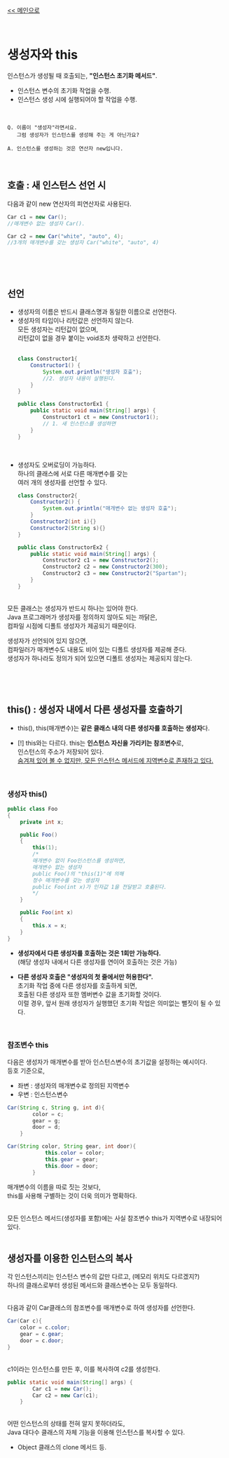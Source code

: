 [<< 메인으로](https://github.com/AtomicLiquors/Java_Wiki_Chb)

&nbsp;  


# 생성자와 this 
인스턴스가 생성될 때 호출되는, **"인스턴스 초기화 메서드"**.
- 인스턴스 변수의 초기화 작업을 수행.
- 인스턴스 생성 시에 실행되어야 할 작업을 수행.
  

&nbsp;  


```
Q. 이름이 "생성자"라면서요.   
   그럼 생성자가 인스턴스를 생성해 주는 게 아닌가요?
   
A. 인스턴스를 생성하는 것은 연산자 new입니다. 
```

&nbsp;  
## 호출 : 새 인스턴스 선언 시
다음과 같이 new 연산자의 피연산자로 사용된다.
```java
Car c1 = new Car(); 
//매개변수 없는 생성자 Car().

Car c2 = new Car("white", "auto", 4); 
//3개의 매개변수를 갖는 생성자 Car("white", "auto", 4)
```
&nbsp;  

&nbsp;  
## 선언
- 생성자의 이름은 반드시 클래스명과 동일한 이름으로 선언한다.    
- 생성자의 타입이나 리턴값은 선언하지 않는다.  
모든 생성자는 리턴값이 없으며,  
리턴값이 없을 경우 붙이는 void조차 생략하고 선언한다.  
&nbsp;  
	```java
	class Constructor1{
		Constructor1() {
			System.out.println("생성자 호출");
			//2. 생성자 내용이 실행된다.
		}
	}

	public class ConstructorEx1 {
		public static void main(String[] args) {
			Constructor1 ct = new Constructor1();
			// 1. 새 인스턴스를 생성하면 
		}
	}

	```
&nbsp;  
- 생성자도 오버로딩이 가능하다.   
 하나의 클래스에 서로 다른 매개변수를 갖는  
 여러 개의 생성자를 선언할 수 있다.  

	```java
	class Constructor2{
		Constructor2() {
			System.out.println("매개변수 없는 생성자 호출");
		}
		Constructor2(int i){}
		Constructor2(String s){}
	}

	public class ConstructorEx2 {
		public static void main(String[] args) {
			Constructor2 c1 = new Constructor2();
			Constructor2 c2 = new Constructor2(300);
			Constructor2 c3 = new Constructor2("Spartan");
		}
	}
	```


&nbsp;  
모든 클래스는 생성자가 반드시 하나는 있어야 한다.  
Java 프로그래머가 생성자를 정의하지 않아도 되는 까닭은,   
컴파일 시점에 디폴트 생성자가 제공되기 때문이다.  

생성자가 선언되어 있지 않으면,   
컴파일러가 매개변수도 내용도 비어 있는 디폴트 생성자를 제공해 준다.  
생성자가 하나라도 정의가 되어 있으면 디폴트 생성자는 제공되지 않는다.


&nbsp;  


&nbsp;  
## this() : 생성자 내에서 다른 생성자를 호출하기


- this(), this(매개변수)는 **같은 클래스 내의 다른 생성자를 호출하는 생성자**다.

- [!] this와는 다르다. this는 **인스턴스 자신을 가리키는 참조변수**로,  
인스턴스의 주소가 저장되어 있다.  
<u>숨겨져 있어 볼 수 없지만, 모든 인스턴스 메서드에 지역변수로 존재하고 있다.</u>
  
&nbsp;  
### 생성자 this()  

```java
public class Foo
{
    private int x;

    public Foo()
    {
        this(1);
		/*
		매개변수 없이 Foo인스턴스를 생성하면,
		매개변수 없는 생성자
		public Foo()의 "this(1)"에 의해 
		정수 매개변수를 갖는 생성자
		public Foo(int x)가 인자값 1을 전달받고 호출된다.
		*/
    }

    public Foo(int x)
    {
        this.x = x;
    }
}
```
- **생성자에서 다른 생성자를 호출하는 것은 1회만 가능하다.**  
(해당 생성자 내에서 다른 생성자를 연이어 호출하는 것은 가능)  

- **다른 생성자 호출은 "생성자의 첫 줄에서만 허용한다".**  
  초기화 작업 중에 다른 생성자를 호출하게 되면,  
  호출된 다른 생성자 또한 멤버변수 값을 초기화할 것이다.  
  이럴 경우, 앞서 원래 생성자가 실행했던 초기화 작업은 의미없는 뻘짓이 될 수 있다.

&nbsp;  
### 참조변수 this
다음은 생성자가 매개변수를 받아 인스턴스변수의 초기값을 설정하는 예시이다.  
등호 기준으로, 
- 좌변 : 생성자의 매개변수로 정의된 지역변수
- 우변 : 인스턴스변수
		

```java
Car(String c, String g, int d){ 
		color = c; 
		gear = g; 
		door = d; 
	}
```

```java
Car(String color, String gear, int door){
			this.color = color;
			this.gear = gear;
			this.door = door;
		}
```
매개변수의 이름을 따로 짓는 것보다,   
this를 사용해 구별하는 것이 더욱 의미가 명확하다.

&nbsp;  
모든 인스턴스 메서드(생성자를 포함)에는 사실 참조변수 this가 지역변수로 내장되어 있다.  
&nbsp;  

## 생성자를 이용한 인스턴스의 복사
각 인스턴스끼리는 인스턴스 변수의 값만 다르고, (메모리 위치도 다르겠지?)   
하나의 클래스로부터 생성된 메서드와 클래스변수는 모두 동일하다.  

&nbsp;  
다음과 같이 Car클래스의 참조변수를 매개변수로 하여 생성자를 선언한다.
```java
Car(Car c){
	color = c.color;
	gear = c.gear;
	door = c.door;
}
```

&nbsp;  
c1이라는 인스턴스를 만든 후, 이를 복사하여 c2를 생성한다.
```java
public static void main(String[] args) {
		Car c1 = new Car();
		Car c2 = new Car(c1); 
	}
```


&nbsp;  
어떤 인스턴스의 상태를 전혀 알지 못하더라도,  
Java 대다수 클래스의 자체 기능을 이용해 인스턴스를 복사할 수 있다.  
- Object 클래스의 clone 메서드 등.